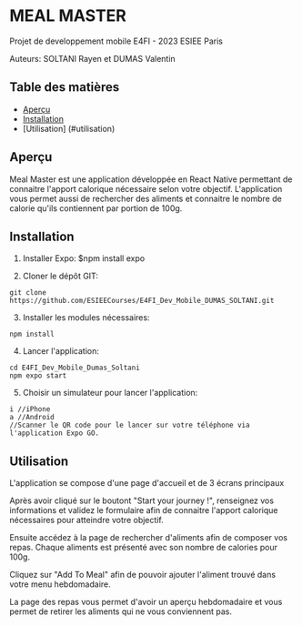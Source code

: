 # MEAL MASTER

Projet de developpement mobile E4FI - 2023 ESIEE Paris

Auteurs: SOLTANI Rayen et DUMAS Valentin 

## Table des matières

- [Aperçu](#aperçu)
- [Installation](#installation)
- [Utilisation] (#utilisation)


## Aperçu

Meal Master est une application développée en React Native permettant de connaitre l'apport calorique nécessaire selon votre objectif. 
L'application vous permet aussi de rechercher des aliments et connaitre le nombre de calorie qu'ils contiennent par portion de 100g.

## Installation

1) Installer Expo: 
$npm install expo

2) Cloner le dépôt GIT:  
```
git clone https://github.com/ESIEECourses/E4FI_Dev_Mobile_DUMAS_SOLTANI.git
```

3) Installer les modules nécessaires: 
```
npm install
```

4) Lancer l'application: 
```
cd E4FI_Dev_Mobile_Dumas_Soltani
npm expo start
```

5) Choisir un simulateur pour lancer l'application: 
```
i //iPhone
a //Android
//Scanner le QR code pour le lancer sur votre téléphone via l'application Expo GO.
```


## Utilisation 

L'application se compose d'une page d'accueil et de 3 écrans principaux

Après avoir cliqué sur le boutont "Start your journey !", renseignez vos informations et validez le formulaire afin de connaitre l'apport calorique nécessaires pour atteindre votre objectif.

Ensuite accédez à la page de rechercher d'aliments afin de composer vos repas. 
Chaque aliments est présenté avec son nombre de calories pour 100g.

Cliquez sur "Add To Meal" afin de pouvoir ajouter l'aliment trouvé dans votre menu hebdomadaire.

La page des repas vous permet d'avoir un aperçu hebdomadaire et vous permet de retirer les aliments qui ne vous conviennent pas.





